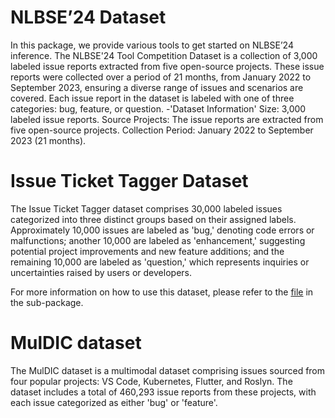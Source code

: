 # NLBSE’24 Dataset
In this package, we provide various tools to get started on NLBSE’24 inference.
The NLBSE'24 Tool Competition Dataset is a collection of 3,000 labeled issue reports 
extracted from five open-source projects. These issue reports were collected over a 
period of 21 months, from January 2022 to September 2023, ensuring a diverse range of 
issues and scenarios are covered. Each issue report in the dataset is labeled with one
of three categories: bug, feature, or question.
-'Dataset Information'
Size: 3,000 labeled issue reports.
Source Projects: The issue reports are extracted from five open-source projects.
Collection Period: January 2022 to September 2023 (21 months).

# Issue Ticket Tagger Dataset
The Issue Ticket Tagger dataset comprises 30,000 labeled issues categorized into three distinct
groups based on their assigned labels. Approximately 10,000 issues are labeled as 'bug,' denoting 
code errors or malfunctions; another 10,000 are labeled as 'enhancement,' suggesting potential project
improvements and new feature additions; and the remaining 10,000 are labeled as 'question,' which
represents inquiries or uncertainties raised by users or developers.

For more information on how to use this dataset, please refer to the [file](./datasets/issue_ticket_tagger/issue_ticket_tagger.txt) in the sub-package.

# MulDIC dataset
The MulDIC dataset is a multimodal dataset comprising issues sourced from four popular projects: VS Code, Kubernetes, Flutter, and Roslyn. The dataset includes a total of 460,293 issue reports from these projects, with each issue categorized as either 'bug' or 'feature'.
